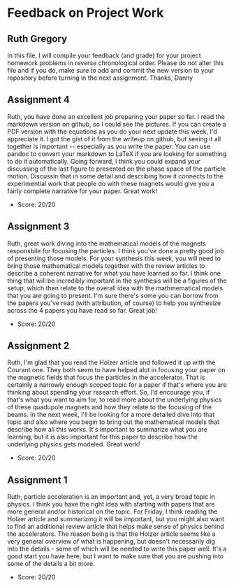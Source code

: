# Feedback on Project Work
## Ruth Gregory

In this file, I will compile your feedback (and grade) for your project homework problems in reverse chronological order. Please do not alter this file and if you do, make sure to add and commit the new version to your repository before turning in the next assignment. Thanks, Danny

## Assignment 4

Ruth, you have done an excellent job preparing your paper so far. I read the markdown version on github, so I could see the pictures. If you can create a PDF version with the equations as you do your next update this week, I'd appreciate it. I got the gist of it from the writeup on github, but seeing it all together is important -- especially as you write the paper. You can use pandoc to convert your markdown to LaTeX if you are looking for something to do it automatically. Going forward, I think you could expand your discussing of the last figure to presented on the phase space of the particle motion. Discussin that in some detail and describing how it connects to the experimential work that people do with these magnets would give you a fairly complete narrative for your paper. Great work!

* Score: 20/20

## Assignment 3

Ruth, great work diving into the mathematical models of the magnets responsbile for focusing the particles. I think you've done a pretty good job of presenting those models. For your synthesis this week, you will need to bring those mathematical models together with the review articles to describe a coherent narrative for what you have learned so far. I think one thing that will be incredibly important in the synthesis will be a figures of the setup, which then relate to the overall idea with the mathmematical models that you are going to present. I'm sure there's some you can borrow from the papers you've read (with attribution, of course) to help you synthesize across the 4 papers you have read so far. Great job!

* Score: 20/20

## Assignment 2

Ruth, I'm glad that you read the Holzer article and followed it up with the Courant one. They both seem to have helped alot in focusing your paper on the magnetic fields that focus the particles in the accelerator. That is certainly a narrowly enough scoped topic for a paper if that's where you are thinking about spending your research effort. So, I'd encourage you, if that's what you want to aim for, to read more about the underlying physics of these quadupole magnets and how they relate to the focusing of the beams. In the next week, I'll be looking for a more detailed dive into that topic and also where you begin to bring out the mathematical models that describe how all this works. It's important to summarize what you are learning, but it is also important for this paper to describe how the underlying physics gets modeled. Great work!

* Score: 20/20

## Assignment 1

Ruth, particle acceleration is an important and, yet, a very broad topic in physics. I think you have the right idea with starting with papers that are more general and/or historical on the topic. For Friday, I think reading the Holzer article and summarizing it will be important, but you might also want to find an additional review article that helps make sense of physics behind the accelerators. The reason being is that the Holzer article seems like a very general overview of what is happening, but doesn't necessarily dig into the details - some of which will be needed to write this paper well. It's a good start you have here, but I want to make sure that you are pushing into some of the details a bit more.

* Score: 20/20
